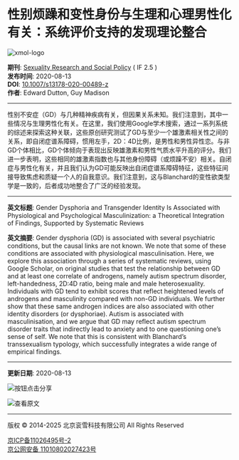 # 性别烦躁和变性身份与生理和心理男性化有关：系统评价支持的发现理论整合

![xmol-logo](https://scdn.x-mol.com/jcss/images/logo-new.jpg)

**期刊**: [Sexuality Research and Social Policy](https://www.x-mol.com/ref/1661) ( IF 2.5 )  
**发布时间**: 2020-08-13  
**DOI**: [10.1007/s13178-020-00489-z](https://www.x-mol.com/ref/1661)  
**作者**: Edward Dutton, Guy Madison

---

性别不安症（GD）与几种精神疾病有关，但因果关系未知。我们注意到，其中一些情况与生理男性化有关。在这里，我们使用Google学术搜索，通过一系列系统的综述来探索这种关联，这些原创研究测试了GD与至少一个雄激素相关性之间的关系，即自闭症谱系障碍，惯用左手，2D：4D比例，是男性和男性异性恋。与非GD个体相比，GD个体倾向于表现出反映雄激素和男性气质水平升高的评分。我们进一步表明，这些相同的雄激素指数也与其他身份障碍（或烦躁不安）相关。自闭症与男性化有关，并且我们认为GD可能反映出自闭症谱系障碍特征，这些特征间接导致焦虑和质疑一个人的自我意识。我们注意到，这与Blanchard的变性欲类型学是一致的，后者成功地整合了广泛的经验发现。

---

**英文标题**: Gender Dysphoria and Transgender Identity Is Associated with Physiological and Psychological Masculinization: a Theoretical Integration of Findings, Supported by Systematic Reviews

**英文摘要**: Gender dysphoria (GD) is associated with several psychiatric conditions, but the causal links are not known. We note that some of these conditions are associated with physiological masculinisation. Here, we explore this association through a series of systematic reviews, using Google Scholar, on original studies that test the relationship between GD and at least one correlate of androgens, namely autism spectrum disorder, left-handedness, 2D:4D ratio, being male and male heterosexuality. Individuals with GD tend to exhibit scores that reflect heightened levels of androgens and masculinity compared with non-GD individuals. We further show that these same androgen indices are also associated with other identity disorders (or dysphoriae). Autism is associated with masculinisation, and we argue that GD may reflect autism spectrum disorder traits that indirectly lead to anxiety and to one questioning one’s sense of self. We note that this is consistent with Blanchard’s transsexualism typology, which successfully integrates a wide range of empirical findings.

---

**更新日期**: 2020-08-13

![按钮点击分享](javascript:void(0))

![查看原文](https://www.x-mol.com/ref/1661)

---

版权 © 2014-2025 北京衮雪科技有限公司 All Rights Reserved 

[京ICP备11026495号-2](https://beian.miit.gov.cn/)  
[京公网安备 11010802027423号](http://www.beian.gov.cn/portal/registerSystemInfo?recordcode=11010802027423)